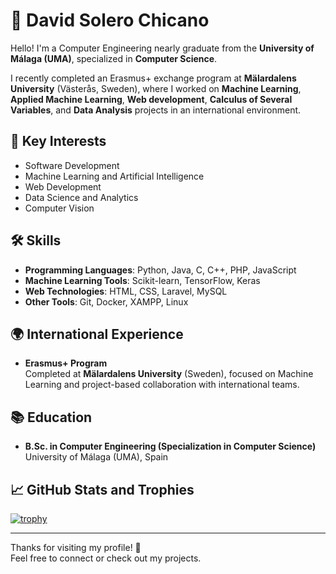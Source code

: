 # 👋 David Solero Chicano

Hello! I'm a Computer Engineering nearly graduate from the **University of Málaga (UMA)**, specialized in **Computer Science**.

I recently completed an Erasmus+ exchange program at **Mälardalens University** (Västerås, Sweden), where I worked on **Machine Learning**, **Applied Machine Learning**, **Web development**, **Calculus of Several Variables**, and **Data Analysis** projects in an international environment.

## 🎯 Key Interests
- Software Development
- Machine Learning and Artificial Intelligence
- Web Development
- Data Science and Analytics
- Computer Vision

## 🛠️ Skills
- **Programming Languages**: Python, Java, C, C++, PHP, JavaScript
- **Machine Learning Tools**: Scikit-learn, TensorFlow, Keras
- **Web Technologies**: HTML, CSS, Laravel, MySQL
- **Other Tools**: Git, Docker, XAMPP, Linux

## 🌍 International Experience
- **Erasmus+ Program**  
  Completed at **Mälardalens University** (Sweden), focused on Machine Learning and project-based collaboration with international teams.

## 📚 Education
- **B.Sc. in Computer Engineering (Specialization in Computer Science)**  
  University of Málaga (UMA), Spain

## 📈 GitHub Stats and Trophies

[![trophy](https://github-profile-trophy.vercel.app/?username=davidsolero&theme=gruvbox&margin-w=10&margin-h=10)](https://github.com/ryo-ma/github-profile-trophy)

---

Thanks for visiting my profile! 🚀  
Feel free to connect or check out my projects.

